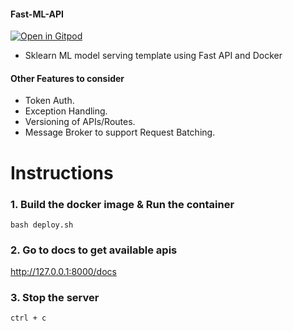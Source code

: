 #### Fast-ML-API 

[![Open in Gitpod](https://gitpod.io/button/open-in-gitpod.svg)](https://gitpod.io/#https://github.com/Asrst/fast-ml-api)


- Sklearn ML model serving template using Fast API and Docker

#### Other Features to consider
- Token Auth.
- Exception Handling.
- Versioning of APIs/Routes.
- Message Broker to support Request Batching.

# Instructions

### 1. Build the docker image & Run the container

```
bash deploy.sh
```

### 2. Go to docs to get available apis
http://127.0.0.1:8000/docs


### 3. Stop the server
```
ctrl + c
```